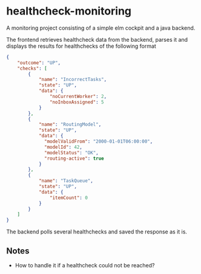 # healthcheck-monitoring

A monitoring project consisting of a simple elm cockpit and a java backend.

The frontend retrieves healthcheck data from the backend, parses it and displays the results for healthchecks of the following format
```json
{
    "outcome": "UP",
    "checks": [
        {
            "name": "IncorrectTasks",
            "state": "UP",
            "data": {
                "noCurrentWorker": 2,
                "noInboxAssigned": 5
            }
        },
        {
            "name": "RoutingModel",
            "state": "UP",
            "data": {
              "modelValidFrom": "2000-01-01T06:00:00",
              "modelId": 42,
              "modelStatus": "OK",
              "routing-active": true
            }
        },
        {
            "name": "TaskQueue",
            "state": "UP",
            "data": {
                "itemCount": 0
            }
        }
    ]
}
```

The backend polls several healthchecks and saved the response as it is.


## Notes
- How to handle it if a healthcheck could not be reached?

